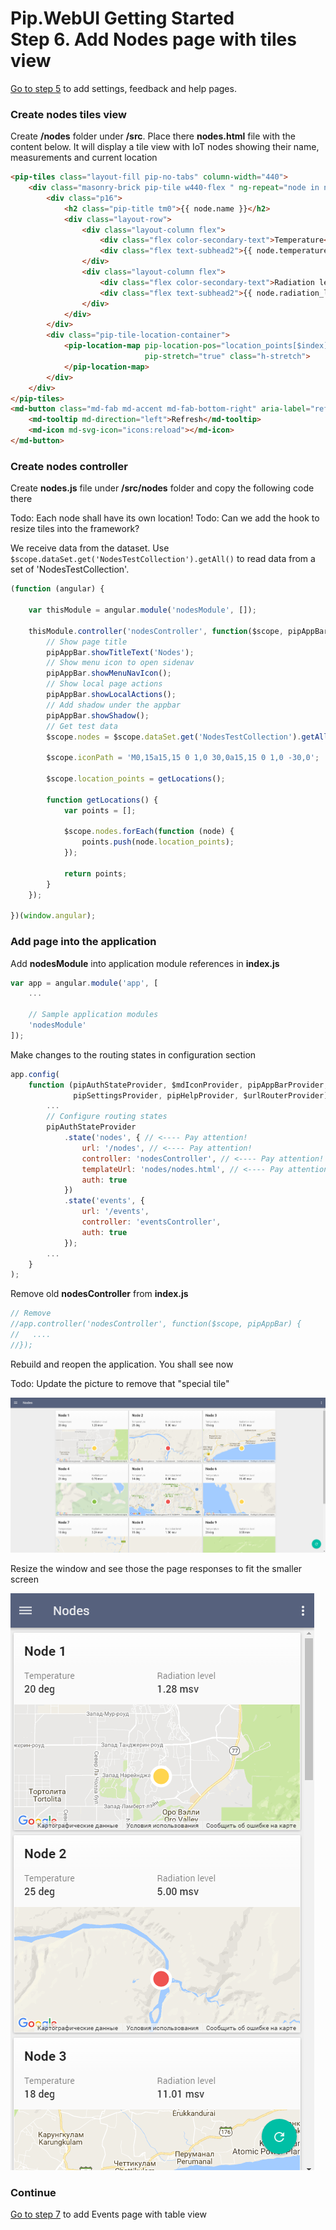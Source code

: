 # Pip.WebUI Getting Started <br/> Step 6. Add Nodes page with tiles view

[Go to step 5](https://github.com/pip-webui/pip-webui-sample/blob/master/step5/) to add settings, feedback and help pages.

### Create nodes tiles view

Create **/nodes** folder under **/src**. Place there **nodes.html** file with the content below.
It will display a tile view with IoT nodes showing their name, measurements and current location

```html
<pip-tiles class="layout-fill pip-no-tabs" column-width="440">
    <div class="masonry-brick pip-tile w440-flex " ng-repeat="node in nodes">
        <div class="p16">
            <h2 class="pip-title tm0">{{ node.name }}</h2>
            <div class="layout-row">
                <div class="layout-column flex">
                    <div class="flex color-secondary-text">Temperature</div>
                    <div class="flex text-subhead2">{{ node.temperature }}</div>
                </div>
                <div class="layout-column flex">
                    <div class="flex color-secondary-text">Radiation level</div>
                    <div class="flex text-subhead2">{{ node.radiation_level }}</div>
                </div>
            </div>
        </div>
        <div class="pip-tile-location-container">
            <pip-location-map pip-location-pos="location_points[$index]" pip-icon-path="iconPath"
                              pip-stretch="true" class="h-stretch">
            </pip-location-map>
        </div>
    </div>
</pip-tiles>
<md-button class="md-fab md-accent md-fab-bottom-right" aria-label="refresh">
    <md-tooltip md-direction="left">Refresh</md-tooltip>
    <md-icon md-svg-icon="icons:reload"></md-icon>
</md-button>
```

### Create nodes controller

Create **nodes.js** file under **/src/nodes** folder and copy the following code there

Todo: Each node shall have its own location!
Todo: Can we add the hook to resize tiles into the framework?

We receive data from the dataset. Use `$scope.dataSet.get('NodesTestCollection').getAll()` to read data from a set of 'NodesTestCollection'.

```javascript
(function (angular) {

    var thisModule = angular.module('nodesModule', []);

    thisModule.controller('nodesController', function($scope, pipAppBar) {
        // Show page title
        pipAppBar.showTitleText('Nodes');
        // Show menu icon to open sidenav
        pipAppBar.showMenuNavIcon();
        // Show local page actions
        pipAppBar.showLocalActions();
        // Add shadow under the appbar
        pipAppBar.showShadow();
        // Get test data
        $scope.nodes = $scope.dataSet.get('NodesTestCollection').getAll();
        
        $scope.iconPath = 'M0,15a15,15 0 1,0 30,0a15,15 0 1,0 -30,0';
        
        $scope.location_points = getLocations();
        
        function getLocations() {
            var points = [];
        
            $scope.nodes.forEach(function (node) {
                points.push(node.location_points);
            });
        
            return points;
        }
    });

})(window.angular);
```

### Add page into the application

Add **nodesModule** into application module references in **index.js**

```javascript
var app = angular.module('app', [
    ...
    
    // Sample application modules
    'nodesModule'
]);
```

Make changes to the routing states in configuration section

```javascript
app.config(
    function (pipAuthStateProvider, $mdIconProvider, pipAppBarProvider, pipSideNavProvider,  
              pipSettingsProvider, pipHelpProvider, $urlRouterProvider) {
        ...
        // Configure routing states
        pipAuthStateProvider
            .state('nodes', { // <---- Pay attention!
                url: '/nodes', // <---- Pay attention!
                controller: 'nodesController', // <---- Pay attention!
                templateUrl: 'nodes/nodes.html', // <---- Pay attention!
                auth: true
            })
            .state('events', {
                url: '/events',
                controller: 'eventsController',
                auth: true
            });
        ...
    }
);
```

Remove old **nodesController** from **index.js**

```javascript
// Remove
//app.controller('nodesController', function($scope, pipAppBar) {
//   ....
//});
```

Rebuild and reopen the application. You shall see now

Todo: Update the picture to remove that "special tile"

![IoT nodes](artifacts/tiles_view.png)

Resize the window and see those the page responses to fit the smaller screen

![IoT nodes mobile](artifacts/tiles_view_mobile.png)

### Continue

[Go to step 7](https://github.com/pip-webui/pip-webui-sample/blob/master/step7/) to add Events page with table view
